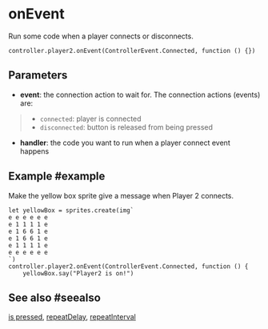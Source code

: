 # onEvent

Run some code when a player connects or disconnects.

```sig
controller.player2.onEvent(ControllerEvent.Connected, function () {})
```

## Parameters

* **event**: the connection action to wait for. The connection actions (events) are:
> * ``connected``: player is connected
> * ``disconnected``: button is released from being pressed
* **handler**: the code you want to run when a player connect event happens

## Example #example

Make the yellow box sprite give a message when Player 2 connects.

```blocks
let yellowBox = sprites.create(img`
e e e e e e
e 1 1 1 1 e
e 1 6 6 1 e
e 1 6 6 1 e
e 1 1 1 1 e
e e e e e e
`)
controller.player2.onEvent(ControllerEvent.Connected, function () {
    yellowBox.say("Player2 is on!")
```

## See also #seealso

[is pressed](/reference/controller/on-button-event),
[repeatDelay](/reference/controller/button/repeat-delay),
[repeatInterval](/reference/controller/button/repeat-interval)
